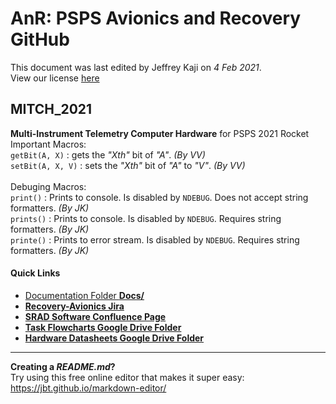 # AnR: PSPS Avionics and Recovery GitHub
This document was last edited by Jeffrey Kaji on *4 Feb 2021*. <br/>
View our license [here](LICENSE)

## MITCH_2021
**Multi-Instrument Telemetry Computer Hardware** for PSPS 2021 Rocket<br> 
Important Macros: <br>
``getBit(A, X)`` : gets the *"Xth"* bit of *"A"*. _(By VV)_<br>
``setBit(A, X, V)`` : sets the *"Xth"* bit of *"A"* to *"V"*. _(By VV)_ <br><br>
Debuging Macros: <br>
``print()`` : Prints to console. Is disabled by ``NDEBUG``. Does not accept string formatters. _(By JK)_ <br>
``prints()`` : Prints to console. Is disabled by ``NDEBUG``. Requires string formatters. _(By JK)_ <br>
``printe()`` : Prints to error stream. Is disabled by ``NDEBUG``. Requires string formatters. _(By JK)_ <br>

#### Quick Links
* [Documentation Folder **Docs/**](../Docs/README.md)
* [**Recovery-Avionics Jira**](https://psps-recovery-avionics.atlassian.net/jira/software/projects/AV/boards/2)
* [**SRAD Software Confluence Page**](https://psps-recovery-avionics.atlassian.net/wiki/spaces/PSPS/pages/31457281/SRAD+Software)
* [**Task Flowcharts Google Drive Folder**](https://drive.google.com/drive/u/0/folders/1KGmiUlNgTaysgdSle6QIzn_O4cT77nek)
* [**Hardware Datasheets Google Drive Folder**](https://drive.google.com/drive/u/0/folders/14jC0XhoOVIF4Ko5ylgHbCWUhaxgak8n0)

---
**Creating a *README.md*?** <br />
 Try using this free online editor that makes it super easy: 
<https://jbt.github.io/markdown-editor/>
